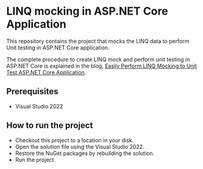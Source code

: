 # LINQ mocking in ASP.NET Core Application

This repository contains the project that mocks the LINQ data to perform Unit testing in ASP.NET Core application.

The complete procedure to create LINQ mock and perform unit testing in ASP.NET Core is explained in the blog, [Easily Perform LINQ Mocking to Unit Test ASP.NET Core Application](https://www.syncfusion.com/blogs/post/linq-mocking-in-asp-net-core.aspx).

## Prerequisites

* Visual Studio 2022

## How to run the project

* Checkout this project to a location in your disk.
* Open the solution file using the Visual Studio 2022.
* Restore the NuGet packages by rebuilding the solution.
* Run the project.